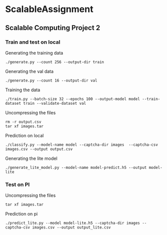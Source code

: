 # ScalableAssignment

## Scalable Computing Project 2

### Train and test on local

Generating the training data

```
./generate.py --count 256 --output-dir train

```

Generating the val data

```
./generate.py --count 16 --output-dir val
```

Training the data

```
./train.py --batch-size 32 --epochs 100 --output-model model --train-dataset train --validate-dataset val
```

Uncompressing the files

```
rm -r output.csv
tar xf images.tar
```

Prediction on local

```
./classify.py --model-name model --captcha-dir images  --captcha-csv images.csv --output output.csv
```

Generating the lite model

```
./generate_lite_model.py --model-name model-predict.h5 --output model-lite
```

### Test on PI

Uncompressing the files

```
tar xf images.tar
```

Prediction on pi

```
./predict_lite.py --model model-lite.h5 --captcha-dir images --captcha-csv images.csv --output output_lite.csv
```
